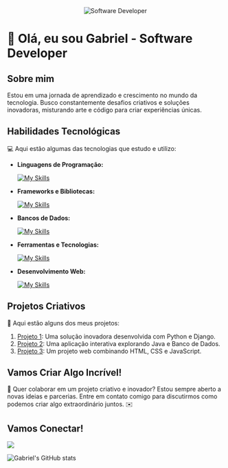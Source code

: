 <div align="center">
  <img src="https://i.pinimg.com/originals/0f/25/e4/0f25e4668c1c7740b5ed41835339d67f.gif" alt="Software Developer">
</div>

# 🚀 Olá, eu sou Gabriel - Software Developer 

## Sobre mim

 Estou em uma jornada de aprendizado e crescimento no mundo da tecnologia. Busco constantemente desafios criativos e soluções inovadoras, misturando arte e código para criar experiências únicas. 

## Habilidades Tecnológicas

💻 Aqui estão algumas das tecnologias que estudo e utilizo:

- **Linguagens de Programação:**
  
  [![My Skills](https://skillicons.dev/icons?i=java,python,c)](https://skillicons.dev)

- **Frameworks e Bibliotecas:**
  
  [![My Skills](https://skillicons.dev/icons?i=django)](https://skillicons.dev)

- **Bancos de Dados:**
  
  [![My Skills](https://skillicons.dev/icons?i=sqlite)](https://skillicons.dev)

- **Ferramentas e Tecnologias:**
  
  [![My Skills](https://skillicons.dev/icons?i=git,github,linux,windows)](https://skillicons.dev)

- **Desenvolvimento Web:**
  
  [![My Skills](https://skillicons.dev/icons?i=html,css,javascript)](https://skillicons.dev)

## Projetos Criativos

🎨 Aqui estão alguns dos meus projetos:

1. [Projeto 1](https://github.com/gabriel-matias07/projeto1): Uma solução inovadora desenvolvida com Python e Django.
2. [Projeto 2](https://github.com/gabriel-matias07/projeto2): Uma aplicação interativa explorando Java e Banco de Dados.
3. [Projeto 3](https://github.com/gabriel-matias07/projeto3): Um projeto web combinando HTML, CSS e JavaScript.

## Vamos Criar Algo Incrível!

💬 Quer colaborar em um projeto criativo e inovador? Estou sempre aberto a novas ideias e parcerias. Entre em contato comigo para discutirmos como podemos criar algo extraordinário juntos. ✉️

## Vamos Conectar!

<a href="mailto:gabrielpereiramatias07@gmail.com"><img src="https://img.shields.io/badge/-Gmail-%23333?style=for-the-badge&logo=gmail&logoColor=white" target="_blank"></a>

![Gabriel's GitHub stats](https://github-readme-stats.vercel.app/api?username=gabriel-matias07&theme=dark&show_icons=true)

